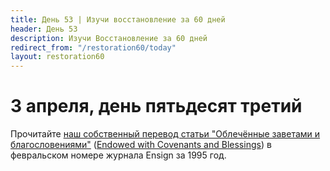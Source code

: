 ```yaml
---
title: Дeнь 53 | Изучи восстановление за 60 дней
header: День 53
description: Изучи Восстановление за 60 дней
redirect_from: "/restoration60/today"
layout: restoration60
---
```


# 3 апреля, день пятьдесят третий

Прочитайте [наш собственный перевод статьи "Облечённые заветами и благословениями"](/restoration60/articles/endowed) ([Endowed with Covenants and Blessings](https://www.churchofjesuschrist.org/study/ensign/1995/02/endowed-with-covenants-and-blessings?lang=eng)) в февральском номере журнала Ensign за 1995 год.